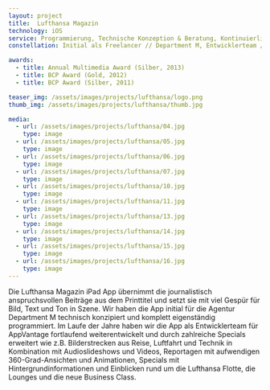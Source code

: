 ```yaml
---
layout: project
title:  Lufthansa Magazin
technology: iOS
service: Programmierung, Technische Konzeption & Beratung, Kontinuierliche Weiterentwicklung, Specials von 2010 bis 2014
constellation: Initial als Freelancer // Department M, Entwicklerteam // AppVantage

awards:
  - title: Annual Multimedia Award (Silber, 2013) 
  - title: BCP Award (Gold, 2012)
  - title: BCP Award (Silber, 2011)

teaser_img: /assets/images/projects/lufthansa/logo.png
thumb_img: /assets/images/projects/lufthansa/thumb.jpg

media:
  - url: /assets/images/projects/lufthansa/04.jpg
    type: image
  - url: /assets/images/projects/lufthansa/05.jpg
    type: image
  - url: /assets/images/projects/lufthansa/06.jpg
    type: image
  - url: /assets/images/projects/lufthansa/07.jpg
    type: image
  - url: /assets/images/projects/lufthansa/10.jpg
    type: image
  - url: /assets/images/projects/lufthansa/11.jpg
    type: image
  - url: /assets/images/projects/lufthansa/13.jpg
    type: image
  - url: /assets/images/projects/lufthansa/14.jpg
    type: image
  - url: /assets/images/projects/lufthansa/15.jpg
    type: image
  - url: /assets/images/projects/lufthansa/16.jpg
    type: image
---
```


Die Lufthansa Magazin iPad App übernimmt die journalistisch anspruchsvollen Beiträge aus dem Printtitel und setzt sie mit viel Gespür für Bild, Text und Ton in Szene. Wir haben die App initial für die Agentur Department M technisch konzipiert und komplett eigenständig programmiert. Im Laufe der Jahre haben wir die App als Entwicklerteam für AppVantage fortlaufend weiterentwickelt und durch zahlreiche Specials erweitert wie z.B. Bilderstrecken aus Reise, Luftfahrt und Technik in Kombination mit Audioslideshows und Videos, Reportagen mit aufwendigen 360-Grad-Ansichten und Animationen, Specials mit Hintergrundinformationen und Einblicken rund um die Lufthansa Flotte, die Lounges und die neue Business Class.